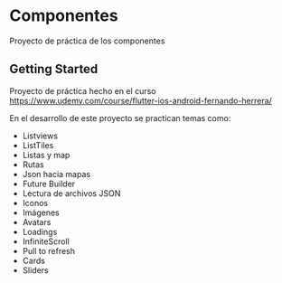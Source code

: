 # Componentes

Proyecto de práctica de los componentes

## Getting Started

Proyecto de práctica hecho en el curso https://www.udemy.com/course/flutter-ios-android-fernando-herrera/

En el desarrollo de este proyecto se practican temas como:
* Listviews
* ListTiles
* Listas y map
* Rutas
* Json hacia mapas
* Future Builder
* Lectura de archivos JSON
* Iconos
* Imágenes
* Avatars
* Loadings
* InfiniteScroll
* Pull to refresh
* Cards
* Sliders